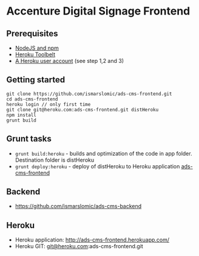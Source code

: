 # Accenture Digital Signage Frontend

## Prerequisites
* [NodeJS and npm](http://nodejs.org/download/)
* [Heroku Toolbelt](https://toolbelt.heroku.com/)
* [A Heroku user account](https://devcenter.heroku.com/articles/quickstart) (see step 1,2 and 3)


## Getting started
```
git clone https://github.com/ismarslomic/ads-cms-frontend.git
cd ads-cms-frontend
heroku login // only first time
git clone git@heroku.com:ads-cms-frontend.git distHeroku
npm install
grunt build
```

## Grunt tasks
* ``` grunt build:heroku ``` - builds and optimization of the code in app folder. Destination folder is distHeroku
* ``` grunt deploy:heroku ``` - deploy of distHeroku to Heroku application [ads-cms-frontend](http://ads-cms-frontend.herokuapp.com/)

## Backend
* https://github.com/ismarslomic/ads-cms-backend

## Heroku
* Heroku application: http://ads-cms-frontend.herokuapp.com/
* Heroku GIT: git@heroku.com:ads-cms-frontend.git
